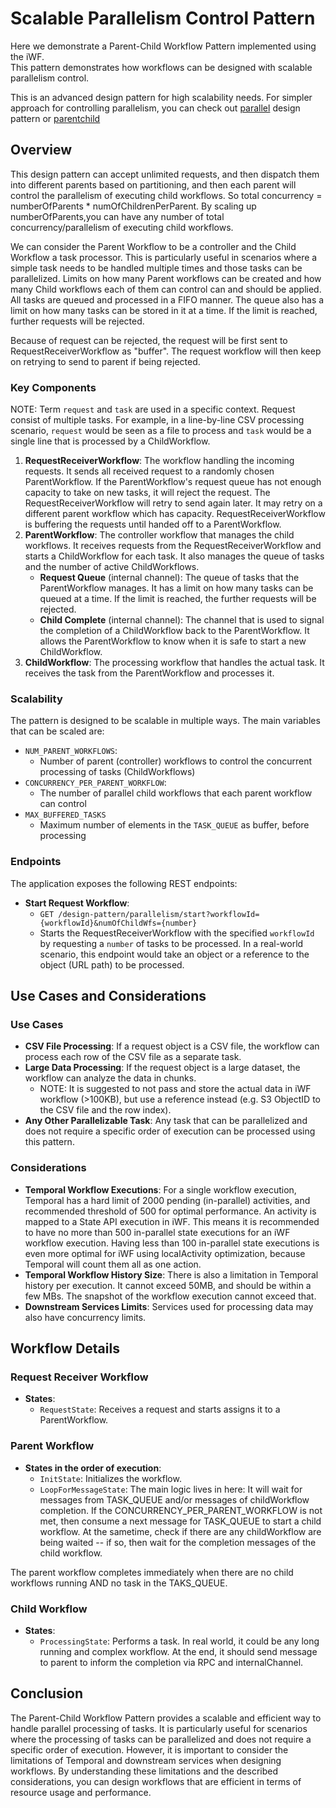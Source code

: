 # Scalable Parallelism Control Pattern

Here we demonstrate a Parent-Child Workflow Pattern implemented using the iWF.</br>
This pattern demonstrates how workflows can be designed with scalable parallelism control.

This is an advanced design pattern for high scalability needs. For simpler approach for controlling parallelism, you can check out [parallel](../parallel) design pattern or [parentchild](../parentchild)

## Overview

This design pattern can accept unlimited requests, and then dispatch them into different parents based on partitioning, and then each parent will control the parallelism of executing child workflows. So total concurrency = numberOfParents * numOfChildrenPerParent. By scaling up numberOfParents,you can have any number of total concurrency/parallelism of executing child workflows. 

We can consider the Parent Workflow to be a controller and the Child Workflow a task processor. This is particularly useful in scenarios where a simple task needs to be handled multiple times and those tasks can be parallelized. Limits on how many Parent workflows can be created and how many Child workflows each of them can control can and should be applied. All tasks are queued and processed in a FIFO manner. The queue also has a limit on how many tasks can be stored in it at a time. If the limit is reached, further requests will be rejected.

Because of request can be rejected, the request will be first sent to RequestReceiverWorkflow as "buffer". The request workflow will then keep on retrying to send to parent if being rejected.

### Key Components

NOTE: Term `request` and `task` are used in a specific context. Request consist of multiple tasks. For example, in a line-by-line CSV processing scenario, `request` would be seen as a file to process and `task` would be a single line that is processed by a ChildWorkflow.

1. **RequestReceiverWorkflow**: The workflow handling the incoming requests. It sends all received request to a randomly chosen ParentWorkflow. If the ParentWorkflow's request queue has not enough capacity to take on new tasks, it will reject the request. The RequestReceiverWorkflow will retry to send again later. It may retry on a different parent workflow which has capacity. RequestReceiverWorkflow is buffering the requests until handed off to a ParentWorkflow.
2. **ParentWorkflow**: The controller workflow that manages the child workflows. It receives requests from the RequestReceiverWorkflow and starts a ChildWorkflow for each task. It also manages the queue of tasks and the number of active ChildWorkflows.
    - **Request Queue** (internal channel): The queue of tasks that the ParentWorkflow manages. It has a limit on how many tasks can be queued at a time. If the limit is reached, the further requests will be rejected.
    - **Child Complete** (internal channel): The channel that is used to signal the completion of a ChildWorkflow back to the ParentWorkflow. It allows the ParentWorkflow to know when it is safe to start a new ChildWorkflow.
3. **ChildWorkflow**: The processing workflow that handles the actual task. It receives the task from the ParentWorkflow and processes it.

### Scalability

The pattern is designed to be scalable in multiple ways. The main variables that can be scaled are:
- `NUM_PARENT_WORKFLOWS`:
  - Number of parent (controller) workflows to control the concurrent processing of tasks (ChildWorkflows)
- `CONCURRENCY_PER_PARENT_WORKFLOW`:
  - The number of parallel child workflows that each parent workflow can control
- `MAX_BUFFERED_TASKS`
  - Maximum number of elements in the `TASK_QUEUE` as buffer, before processing

### Endpoints

The application exposes the following REST endpoints:

- **Start Request Workflow**:
    - `GET /design-pattern/parallelism/start?workflowId={workflowId}&numOfChildWfs={number}`
    - Starts the RequestReceiverWorkflow with the specified `workflowId` by requesting a `number` of tasks to be processed. In a real-world scenario, this endpoint would take an object or a reference to the object (URL path) to be processed.

## Use Cases and Considerations

### **Use Cases**

- **CSV File Processing**: If a request object is a CSV file, the workflow can process each row of the CSV file as a separate task.
- **Large Data Processing**: If the request object is a large dataset, the workflow can analyze the data in chunks. 
  - NOTE: It is suggested to not pass and store the actual data in iWF workflow (>100KB), but use a reference instead (e.g. S3 ObjectID to the CSV file and the row index).
- **Any Other Parallelizable Task**: Any task that can be parallelized and does not require a specific order of execution can be processed using this pattern.

### **Considerations**

- **Temporal Workflow Executions**: For a single workflow execution, Temporal has a hard limit of 2000 pending (in-parallel) activities, and recommended threshold of 500 for optimal performance. An activity is mapped to a State API execution in iWF. This means it is recommended to have no more than 500 in-parallel state executions for an iWF workflow execution. Having less than 100 in-parallel state executions is even more optimal for iWF using localActivity optimization, because Temporal will count them all as one action.
- **Temporal Workflow History Size**: There is also a limitation in Temporal history per execution. It cannot exceed 50MB, and should be within a few MBs. The snapshot of the workflow execution cannot exceed that.
- **Downstream Services Limits**: Services used for processing data may also have concurrency limits.

## Workflow Details

### Request Receiver Workflow

- **States**:
    - `RequestState`: Receives a request and starts assigns it to a ParentWorkflow.

### Parent Workflow

- **States in the order of execution**:
    - `InitState`: Initializes the workflow.
    - `LoopForMessageState`: The main logic lives in here: It will wait for messages from TASK_QUEUE and/or messages of childWorkflow completion. If the CONCURRENCY_PER_PARENT_WORKFLOW is not met, then consume a next message for TASK_QUEUE to start a child workflow. At the sametime, check if there are any childWorkflow are being waited -- if so, then wait for the completion messages of the child workflow. 

The parent workflow completes immediately when there are no child workflows running AND no task in the TAKS_QUEUE.

### Child Workflow

- **States**:
    - `ProcessingState`: Performs a task. In real world, it could be any long running and complex workflow. At the end, it should send message to parent to inform the completion via RPC and internalChannel.

## Conclusion

The Parent-Child Workflow Pattern provides a scalable and efficient way to handle parallel processing of tasks. It is particularly useful for scenarios where the processing of tasks can be parallelized and does not require a specific order of execution. However, it is important to consider the limitations of Temporal and downstream services when designing workflows. By understanding these limitations and the described considerations, you can design workflows that are efficient in terms of resource usage and performance.
